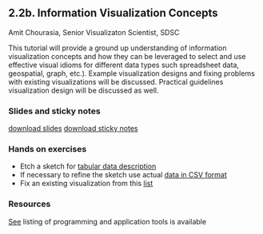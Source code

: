 ## 2.2b. Information Visualization Concepts
Amit Chourasia, Senior Visualizaton Scientist, SDSC

This tutorial will provide a ground up understanding of information visualization concepts and how they can be leveraged to select and use effective visual idioms for different data types such spreadsheet data, geospatial, graph, etc.). Example visualization designs and fixing problems with existing visualizations will be discussed. Practical guidelines visualization design will be discussed as well.

### Slides and sticky notes

[download slides](http://users.sdsc.edu/~amit/datavis-tutorial/datavis-lecture-slides.zip)
[download sticky notes](http://users.sdsc.edu/~amit/datavis-tutorial/datavis-sticky-notes.zip)

### Hands on exercises

* Etch a sketch for [tabular data description](https://mas-dse.github.io/DSE241/2018/data/exercise1-olympics-README.txt)
* If necessary to refine the sketch use actual [data in CSV format](https://mas-dse.github.io/DSE241/2018/data/exercise2-olympics.csv)
* Fix an existing visualization from this [list](https://mas-dse.github.io/DSE241/2020/fixables/)


### Resources

[See](https://mas-dse.github.io/DSE241/2020/resources/) listing of programming and application tools is available  
